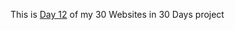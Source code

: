 This is <a href="https://cwang1996.github.io/PhotoGallery/">Day 12</a> of my 30 Websites in 30 Days project
